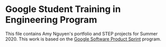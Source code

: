 # Google Student Training in Engineering Program

This file contains Amy Nguyen's portfolio and STEP projects for Summer 2020.
This work is based on the [Google Software Product Sprint](https://g.co/softwareproductsprint) program.

